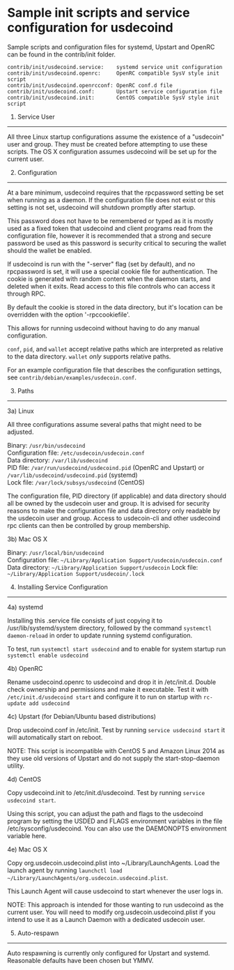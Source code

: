 Sample init scripts and service configuration for usdecoind
==========================================================

Sample scripts and configuration files for systemd, Upstart and OpenRC
can be found in the contrib/init folder.

    contrib/init/usdecoind.service:    systemd service unit configuration
    contrib/init/usdecoind.openrc:     OpenRC compatible SysV style init script
    contrib/init/usdecoind.openrcconf: OpenRC conf.d file
    contrib/init/usdecoind.conf:       Upstart service configuration file
    contrib/init/usdecoind.init:       CentOS compatible SysV style init script

1. Service User
---------------------------------

All three Linux startup configurations assume the existence of a "usdecoin" user
and group.  They must be created before attempting to use these scripts.
The OS X configuration assumes usdecoind will be set up for the current user.

2. Configuration
---------------------------------

At a bare minimum, usdecoind requires that the rpcpassword setting be set
when running as a daemon.  If the configuration file does not exist or this
setting is not set, usdecoind will shutdown promptly after startup.

This password does not have to be remembered or typed as it is mostly used
as a fixed token that usdecoind and client programs read from the configuration
file, however it is recommended that a strong and secure password be used
as this password is security critical to securing the wallet should the
wallet be enabled.

If usdecoind is run with the "-server" flag (set by default), and no rpcpassword is set,
it will use a special cookie file for authentication. The cookie is generated with random
content when the daemon starts, and deleted when it exits. Read access to this file
controls who can access it through RPC.

By default the cookie is stored in the data directory, but it's location can be overridden
with the option '-rpccookiefile'.

This allows for running usdecoind without having to do any manual configuration.

`conf`, `pid`, and `wallet` accept relative paths which are interpreted as
relative to the data directory. `wallet` *only* supports relative paths.

For an example configuration file that describes the configuration settings,
see `contrib/debian/examples/usdecoin.conf`.

3. Paths
---------------------------------

3a) Linux

All three configurations assume several paths that might need to be adjusted.

Binary:              `/usr/bin/usdecoind`  
Configuration file:  `/etc/usdecoin/usdecoin.conf`  
Data directory:      `/var/lib/usdecoind`  
PID file:            `/var/run/usdecoind/usdecoind.pid` (OpenRC and Upstart) or `/var/lib/usdecoind/usdecoind.pid` (systemd)  
Lock file:           `/var/lock/subsys/usdecoind` (CentOS)  

The configuration file, PID directory (if applicable) and data directory
should all be owned by the usdecoin user and group.  It is advised for security
reasons to make the configuration file and data directory only readable by the
usdecoin user and group.  Access to usdecoin-cli and other usdecoind rpc clients
can then be controlled by group membership.

3b) Mac OS X

Binary:              `/usr/local/bin/usdecoind`  
Configuration file:  `~/Library/Application Support/usdecoin/usdecoin.conf`  
Data directory:      `~/Library/Application Support/usdecoin`
Lock file:           `~/Library/Application Support/usdecoin/.lock`

4. Installing Service Configuration
-----------------------------------

4a) systemd

Installing this .service file consists of just copying it to
/usr/lib/systemd/system directory, followed by the command
`systemctl daemon-reload` in order to update running systemd configuration.

To test, run `systemctl start usdecoind` and to enable for system startup run
`systemctl enable usdecoind`

4b) OpenRC

Rename usdecoind.openrc to usdecoind and drop it in /etc/init.d.  Double
check ownership and permissions and make it executable.  Test it with
`/etc/init.d/usdecoind start` and configure it to run on startup with
`rc-update add usdecoind`

4c) Upstart (for Debian/Ubuntu based distributions)

Drop usdecoind.conf in /etc/init.  Test by running `service usdecoind start`
it will automatically start on reboot.

NOTE: This script is incompatible with CentOS 5 and Amazon Linux 2014 as they
use old versions of Upstart and do not supply the start-stop-daemon utility.

4d) CentOS

Copy usdecoind.init to /etc/init.d/usdecoind. Test by running `service usdecoind start`.

Using this script, you can adjust the path and flags to the usdecoind program by
setting the USDED and FLAGS environment variables in the file
/etc/sysconfig/usdecoind. You can also use the DAEMONOPTS environment variable here.

4e) Mac OS X

Copy org.usdecoin.usdecoind.plist into ~/Library/LaunchAgents. Load the launch agent by
running `launchctl load ~/Library/LaunchAgents/org.usdecoin.usdecoind.plist`.

This Launch Agent will cause usdecoind to start whenever the user logs in.

NOTE: This approach is intended for those wanting to run usdecoind as the current user.
You will need to modify org.usdecoin.usdecoind.plist if you intend to use it as a
Launch Daemon with a dedicated usdecoin user.

5. Auto-respawn
-----------------------------------

Auto respawning is currently only configured for Upstart and systemd.
Reasonable defaults have been chosen but YMMV.
